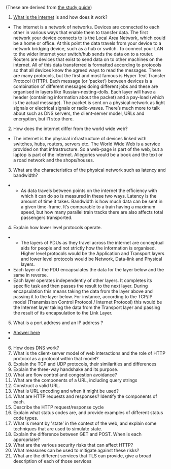 (These are derived from [the study guide](https://launchschool.com/lessons/f48bf303/assignments/adbc20a4))

1. [What is the internet](https://launchschool.com/lessons/4af196b9/assignments/268243e5) is and how does it work?

 - The internet is a network of networks. Devices are connected to each other in various ways that enable them to transfer data. The first network your device connects to is the Local Area Network, which could be a home or office. At this point the data travels from your device to a network bridging device, such as a hub or switch. To connect your LAN to the wider internet your switch/hub sends the data on to a router. Routers are devices that exist to send data on to other machines on the internet. All of this data transferred is formatted according to protocols so that all devices know the agreed ways to read the messages. There are many protocols, but the first and most famous is Hyper Text Transfer Protocol (HTTP). Each message (or ‘packet’) between devices is a combination of different messages doing different jobs and these are organised in layers like Russian-nesting-dolls. Each layer will have a header (containing information about the packet) and a pay-load (which is the actual message). The packet is sent on a physical network as light signals or electrical signals or radio-waves. There’s much more to talk about such as DNS servers,  the client-server model, URLs and encryption, but I’l stop there.


2. How does the internet differ from the world wide web?

- The internet is the physical infrastructure of devices linked with switches, hubs, routers, servers etc. The World Wide Web is a service provided on that infrastructure. So a web-page is part of the web, but a laptop is part of the internet. Allegories would be a book and the text or a road network and the shops/houses.

3. What are the characteristics of the physical network such as latency and bandwidth?	

- -	As data travels between points on the internet the efficiency with which it can do so is measured in these two ways. Latency is the amount of time it takes. Bandwidth is how much data can be sent in a given time-frame. It’s comparable to a train having a maximum speed, but how many parallel train tracks there are also affects total passengers transported.

4. Explain how lower level protocols operate.

- -	The layers of PDUs as they travel across the internet are conceptual aids for people and not strictly how the information is organised. Higher level protocols would be the Application and Transport layers and lower level protocols would be Network, Data-link and Physical layers.
-	Each layer of the PDU encapsulates the data for the layer below and the same in reverse.
-	Each layer operates independently of other layers. It completes its specific task and then passes the result to the next layer. During encapsulation this means taking the data from the layer above and passing it to the layer below. For instance, according to the TCP/IP model (Transmission Control Protocol / Internet Protocol) this would be the Internet layer taking the data from the Transport layer and passing the result of its encapsulation to the Link Layer.


5. What is a port address and an IP address	?

- [Answer here](https://launchschool.com/lessons/2a6c7439/assignments/41113e98)
- 

6. How does DNS work?
7. What is the client-server model of web interactions and the role of HTTP protocol as a protocol within that model?
8. Explain the TCP and UDP protocols, their similarities and differences	
9. Explain the three-way handshake and its purpose.
10. What are flow control and congestion avoidance?
11. What are the components of a URL, including query strings	
12. Construct a valid URL.
13. What is URL encoding and when it might be used?
14. What are HTTP requests and responses? Identify the components of each.
15. Describe the HTTP request/response cycle
16. Explain what status codes are, and provide examples of different status code types.
17. What is meant by 'state' in the context of the web, and explain some techniques that are used to simulate state.
18. Explain the difference between GET and POST. When is each appropriate?
19. What are the various security risks that can affect HTTP?
20. What measures can be used to mitigate against these risks?
21. What are the different services that TLS can provide, give a broad description of each of those services
